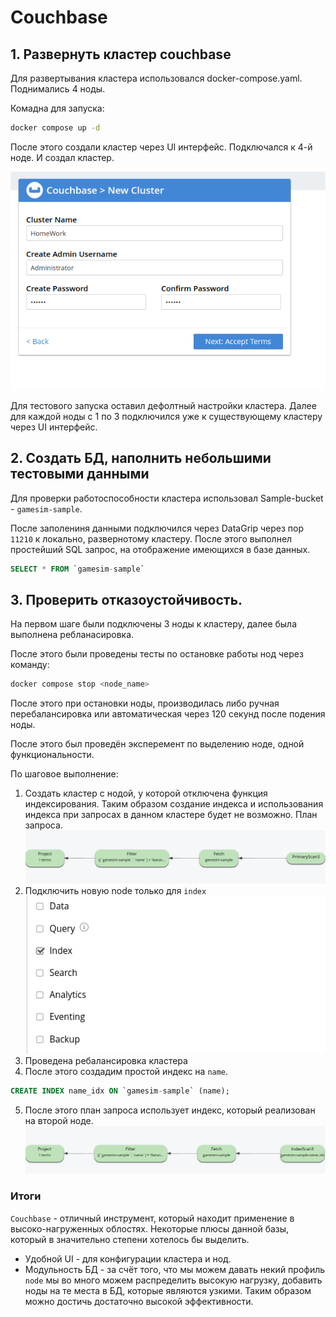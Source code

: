 # Couchbase

## 1. Развернуть кластер couchbase

Для развертывания кластера использовался docker-compose.yaml. Поднимались 4 ноды.

Комадна для запуска:

```bash
docker compose up -d
```

После этого создали кластер через UI интерфейс.
Подключался к 4-й ноде. И создал кластер.

![alt text](<Cluster_settings.png>)

Для тестового запуска оставил дефолтный настройки кластера.
Далее для каждой ноды с 1 по 3 подключился уже к существующему кластеру через UI интерфейс.


## 2. Создать БД, наполнить небольшими тестовыми данными

Для проверки работоспособности кластера использовал Sample-bucket - `gamesim-sample`.

После заполениня данными подключился через DataGrip через пор `11210` к локально, развернотому кластеру.
После этого выполнел простейший SQL запрос,
на отображение имеющихся в базе данных.

```sql
SELECT * FROM `gamesim-sample`
```

## 3. Проверить отказоустойчивость.

На первом шаге были подключены 3 ноды к кластеру, далее была выполнена ребланасировка.

После этого были проведены тесты по остановке работы нод через команду:

```bash
docker compose stop <node_name>
```

После этого при остановки ноды, производилась либо ручная перебалансировка или автоматическая через 120 секунд после подения ноды.


После этого был проведён эксперемент по выделению ноде, одной функциональности.

По шаговое выполнение:

1) Создать кластер с нодой, у которой отключена функция индексирования. Таким образом создание индекса и использования индекса при запросах в данном кластере будет не возможно. План запроса.
![alt text](<Plan_without_index.png>)
2) Подключить новую node только для `index`
![alt text](<Index_settings.png>)
3) Проведена ребалансировка кластера
4) После этого создадим простой индекс на `name`.

```sql
CREATE INDEX name_idx ON `gamesim-sample` (name);
```

5) После этого план запроса использует индекс, который реализован на второй ноде.
![alt text](<Plan_with_index.png>)

### Итоги

`Couchbase` - отличный инструмент, который находит применение в высоко-нагруженных облостях. Некоторые плюсы данной базы, который в значительно степени хотелось бы выделить.

* Удобной UI - для конфигурации кластера и нод.
* Модульность БД - за счёт того, что мы можем давать некий профиль `node` мы во много можем распределить высокую нагрузку, добавить ноды на те места в БД, которые являются узкими. Таким образом можно достичь достаточно высокой эффективности.
